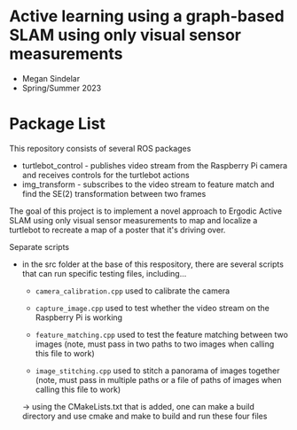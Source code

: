 # Active learning using a graph-based SLAM using only visual sensor measurements
* Megan Sindelar
* Spring/Summer 2023
# Package List
This repository consists of several ROS packages
- turtlebot_control - publishes video stream from the Raspberry Pi camera and receives controls for the turtlebot actions
- img_transform - subscribes to the video stream to feature match and find the SE(2) transformation between two frames

The goal of this project is to implement a novel approach to Ergodic Active SLAM using only visual sensor measurements to map and localize a turtlebot to recreate a map of a poster that it's driving over.


Separate scripts
- in the src folder at the base of this respository, there are several scripts that can run
specific testing files, including...
    - `camera_calibration.cpp`
      used to calibrate the camera

    - `capture_image.cpp`
      used to test whether the video stream on the Raspberry Pi is working

    - `feature_matching.cpp`
      used to test the feature matching between two images (note, must pass in two paths to two
      images when calling this file to work)

    - `image_stitching.cpp`
      used to stitch a panorama of images together (note, must pass in multiple paths or a file of
      paths of images when calling this file to work)


    -> using the CMakeLists.txt that is added, one can make a build directory
    and use cmake and make to build and run these four files